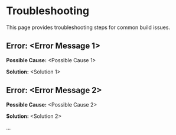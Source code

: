 # Troubleshooting

This page provides troubleshooting steps for common build issues.

## Error: <Error Message 1>

**Possible Cause:** <Possible Cause 1>

**Solution:** <Solution 1>

## Error: <Error Message 2>

**Possible Cause:** <Possible Cause 2>

**Solution:** <Solution 2>

...
